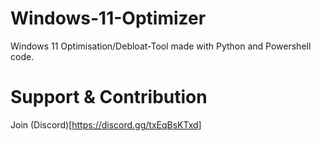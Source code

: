 # Windows-11-Optimizer
Windows 11 Optimisation/Debloat-Tool made with Python and Powershell code.

# Support & Contribution
Join (Discord)[https://discord.gg/txEqBsKTxd]
